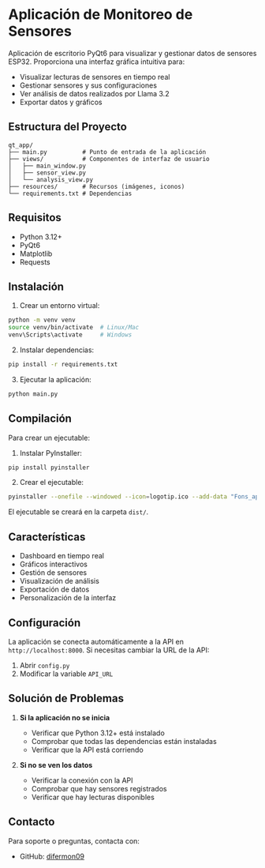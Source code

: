 # Aplicación de Monitoreo de Sensores

Aplicación de escritorio PyQt6 para visualizar y gestionar datos de sensores ESP32. Proporciona una interfaz gráfica intuitiva para:
- Visualizar lecturas de sensores en tiempo real
- Gestionar sensores y sus configuraciones
- Ver análisis de datos realizados por Llama 3.2
- Exportar datos y gráficos

## Estructura del Proyecto

```
qt_app/
├── main.py          # Punto de entrada de la aplicación
├── views/           # Componentes de interfaz de usuario
│   ├── main_window.py
│   ├── sensor_view.py
│   └── analysis_view.py
├── resources/       # Recursos (imágenes, iconos)
└── requirements.txt # Dependencias
```

## Requisitos

- Python 3.12+
- PyQt6
- Matplotlib
- Requests

## Instalación

1. Crear un entorno virtual:
```bash
python -m venv venv
source venv/bin/activate  # Linux/Mac
venv\Scripts\activate     # Windows
```

2. Instalar dependencias:
```bash
pip install -r requirements.txt
```

3. Ejecutar la aplicación:
```bash
python main.py
```

## Compilación

Para crear un ejecutable:

1. Instalar PyInstaller:
```bash
pip install pyinstaller
```

2. Crear el ejecutable:
```bash
pyinstaller --onefile --windowed --icon=logotip.ico --add-data "Fons_app.png;." main.py
```

El ejecutable se creará en la carpeta `dist/`.

## Características

- Dashboard en tiempo real
- Gráficos interactivos
- Gestión de sensores
- Visualización de análisis
- Exportación de datos
- Personalización de la interfaz

## Configuración

La aplicación se conecta automáticamente a la API en `http://localhost:8000`. Si necesitas cambiar la URL de la API:

1. Abrir `config.py`
2. Modificar la variable `API_URL`

## Solución de Problemas

1. **Si la aplicación no se inicia**
   - Verificar que Python 3.12+ está instalado
   - Comprobar que todas las dependencias están instaladas
   - Verificar que la API está corriendo

2. **Si no se ven los datos**
   - Verificar la conexión con la API
   - Comprobar que hay sensores registrados
   - Verificar que hay lecturas disponibles

## Contacto

Para soporte o preguntas, contacta con:
- GitHub: [difermon09](https://github.com/difermon09) 